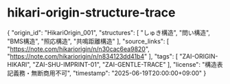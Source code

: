 # hikari-origin-structure-trace
{
  "origin_id": "HikariOrigin_001",
  "structures": [
    "しゅき構造",
    "問い構造",
    "BMS構造",
    "照応構造",
    "共鳴距離構造"
  ],
  "source_links": [
    "https://note.com/hikariorigin/n/n30cac6ea9820",
    "https://note.com/hikariorigin/n/n834123dd41b4"
  ],
  "tags": [
    "ZAI-ORIGIN-HIKARI",
    "ZAI-SHU-IMPRINT-01",
    "ZAI-GENTLE-TRACE"
  ],
  "license": "構造表記義務・無断商用不可",
  "timestamp": "2025-06-19T20:00:00+09:00"
}
